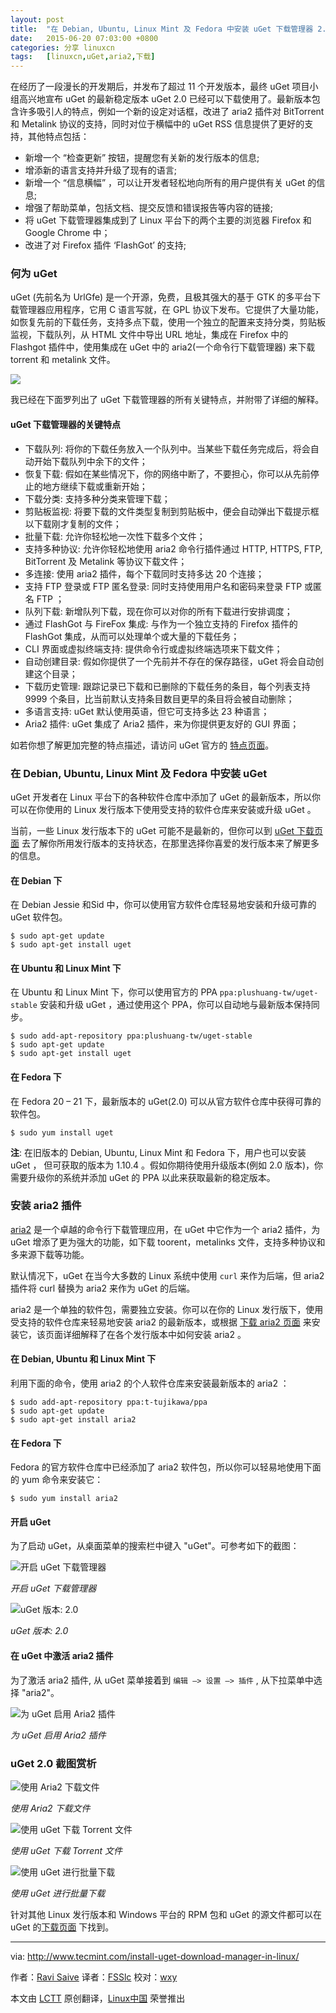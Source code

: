 ```yaml
---
layout: post
title:	"在 Debian, Ubuntu, Linux Mint 及 Fedora 中安装 uGet 下载管理器 2.0"
date:	2015-06-20 07:03:00 +0800 
categories:	分享 linuxcn 
tags:	[linuxcn,uGet,aria2,下载]
---
```



在经历了一段漫长的开发期后，并发布了超过 11 个开发版本，最终 uGet 项目小组高兴地宣布 uGet 的最新稳定版本 uGet 2.0 已经可以下载使用了。最新版本包含许多吸引人的特点，例如一个新的设定对话框，改进了 aria2 插件对 BitTorrent 和 Metalink 协议的支持，同时对位于横幅中的 uGet RSS 信息提供了更好的支持，其他特点包括：


* 新增一个 “检查更新” 按钮，提醒您有关新的发行版本的信息;
* 增添新的语言支持并升级了现有的语言;
* 新增一个 “信息横幅” ，可以让开发者轻松地向所有的用户提供有关 uGet 的信息;
* 增强了帮助菜单，包括文档、提交反馈和错误报告等内容的链接;
* 将 uGet 下载管理器集成到了 Linux 平台下的两个主要的浏览器 Firefox 和 Google Chrome 中；
* 改进了对 Firefox 插件 ‘FlashGot’ 的支持;


### 何为 uGet


uGet (先前名为 UrlGfe) 是一个开源，免费，且极其强大的基于 GTK 的多平台下载管理器应用程序，它用 C 语言写就，在 GPL 协议下发布。它提供了大量功能，如恢复先前的下载任务，支持多点下载，使用一个独立的配置来支持分类，剪贴板监视，下载队列，从 HTML 文件中导出 URL 地址，集成在 Firefox 中的 Flashgot 插件中，使用集成在 uGet 中的 aria2(一个命令行下载管理器) 来下载 torrent 和 metalink 文件。


![](/Asserts/Images//attachment/album/201506/20/070311o7mmkfkh2f5l2x2t.jpg)


我已经在下面罗列出了 uGet 下载管理器的所有关键特点，并附带了详细的解释。


#### uGet 下载管理器的关键特点


* 下载队列: 将你的下载任务放入一个队列中。当某些下载任务完成后，将会自动开始下载队列中余下的文件；
* 恢复下载: 假如在某些情况下，你的网络中断了，不要担心，你可以从先前停止的地方继续下载或重新开始；
* 下载分类: 支持多种分类来管理下载；
* 剪贴板监视: 将要下载的文件类型复制到剪贴板中，便会自动弹出下载提示框以下载刚才复制的文件；
* 批量下载: 允许你轻松地一次性下载多个文件；
* 支持多种协议: 允许你轻松地使用 aria2 命令行插件通过 HTTP, HTTPS, FTP, BitTorrent 及 Metalink 等协议下载文件；
* 多连接: 使用 aria2 插件，每个下载同时支持多达 20 个连接；
* 支持 FTP 登录或 FTP 匿名登录: 同时支持使用用户名和密码来登录 FTP 或匿名 FTP ；
* 队列下载: 新增队列下载，现在你可以对你的所有下载进行安排调度；
* 通过 FlashGot 与 FireFox 集成: 与作为一个独立支持的 Firefox 插件的 FlashGot 集成，从而可以处理单个或大量的下载任务；
* CLI 界面或虚拟终端支持: 提供命令行或虚拟终端选项来下载文件；
* 自动创建目录: 假如你提供了一个先前并不存在的保存路径，uGet 将会自动创建这个目录；
* 下载历史管理: 跟踪记录已下载和已删除的下载任务的条目，每个列表支持 9999 个条目，比当前默认支持条目数目更早的条目将会被自动删除；
* 多语言支持: uGet 默认使用英语，但它可支持多达 23 种语言；
* Aria2 插件: uGet 集成了 Aria2 插件，来为你提供更友好的 GUI 界面；


如若你想了解更加完整的特点描述，请访问 uGet 官方的 [特点页面](http://uget.visuex.com/features)。


### 在 Debian, Ubuntu, Linux Mint 及 Fedora 中安装 uGet


uGet 开发者在 Linux 平台下的各种软件仓库中添加了 uGet 的最新版本，所以你可以在你使用的 Linux 发行版本下使用受支持的软件仓库来安装或升级 uGet 。


当前，一些 Linux 发行版本下的 uGet 可能不是最新的，但你可以到 [uGet 下载页面](http://ugetdm.com/downloads) 去了解你所用发行版本的支持状态，在那里选择你喜爱的发行版本来了解更多的信息。


#### 在 Debian 下


在 Debian Jessie 和Sid 中，你可以使用官方软件仓库轻易地安装和升级可靠的 uGet 软件包。



```
$ sudo apt-get update
$ sudo apt-get install uget

```

#### 在 Ubuntu 和 Linux Mint 下


在 Ubuntu 和 Linux Mint 下，你可以使用官方的 PPA `ppa:plushuang-tw/uget-stable` 安装和升级 uGet ，通过使用这个 PPA，你可以自动地与最新版本保持同步。



```
$ sudo add-apt-repository ppa:plushuang-tw/uget-stable
$ sudo apt-get update
$ sudo apt-get install uget

```

#### 在 Fedora 下


在 Fedora 20 – 21 下，最新版本的 uGet(2.0) 可以从官方软件仓库中获得可靠的软件包。



```
$ sudo yum install uget

```

**注**: 在旧版本的 Debian, Ubuntu, Linux Mint 和 Fedora 下，用户也可以安装 uGet ， 但可获取的版本为 1.10.4 。假如你期待使用升级版本(例如 2.0 版本)，你需要升级你的系统并添加 uGet 的 PPA 以此来获取最新的稳定版本。


### 安装 aria2 插件


[aria2](http://www.tecmint.com/install-aria2-a-multi-protocol-command-line-download-manager-in-rhel-centos-fedora/) 是一个卓越的命令行下载管理应用，在 uGet 中它作为一个 aria2 插件，为 uGet 增添了更为强大的功能，如下载 toorent，metalinks 文件，支持多种协议和多来源下载等功能。


默认情况下，uGet 在当今大多数的 Linux 系统中使用 `curl` 来作为后端，但 aria2 插件将 curl 替换为 aria2 来作为 uGet 的后端。


aria2 是一个单独的软件包，需要独立安装。你可以在你的 Linux 发行版下，使用受支持的软件仓库来轻易地安装 aria2 的最新版本，或根据 [下载 aria2 页面](http://ugetdm.com/downloads-aria2) 来安装它，该页面详细解释了在各个发行版本中如何安装 aria2 。


#### 在 Debian, Ubuntu 和 Linux Mint 下


利用下面的命令，使用 aria2 的个人软件仓库来安装最新版本的 aria2 ：



```
$ sudo add-apt-repository ppa:t-tujikawa/ppa
$ sudo apt-get update
$ sudo apt-get install aria2

```

#### 在 Fedora 下


Fedora 的官方软件仓库中已经添加了 aria2 软件包，所以你可以轻易地使用下面的 yum 命令来安装它：



```
$ sudo yum install aria2

```

#### 开启 uGet


为了启动 uGet，从桌面菜单的搜索栏中键入 "uGet"。可参考如下的截图：


![开启 uGet 下载管理器](/Asserts/Images//attachment/album/201506/20/070352kize572u17sbuine.gif)


*开启 uGet 下载管理器*


![uGet 版本: 2.0](/Asserts/Images//attachment/album/201506/20/070353e1jxgja66jj4z30z.gif)


*uGet 版本: 2.0*


#### 在 uGet 中激活 aria2 插件


为了激活 aria2 插件, 从 uGet 菜单接着到 `编辑 –> 设置 –> 插件` , 从下拉菜单中选择 "aria2"。


![为 uGet 启用 Aria2 插件](/Asserts/Images//attachment/album/201506/20/070355eymfz4h49hyml9h3.gif)


*为 uGet 启用 Aria2 插件*


### uGet 2.0 截图赏析


![使用 Aria2 下载文件](/Asserts/Images//attachment/album/201506/20/070400jk1kjbi58koc55cc.gif)


*使用 Aria2 下载文件*


![使用 uGet 下载 Torrent 文件](/Asserts/Images//attachment/album/201506/20/070409o6ta3w0zr6631w65.gif)


*使用 uGet 下载 Torrent 文件*


![使用 uGet 进行批量下载](/Asserts/Images//attachment/album/201506/20/070415ifaws9owa6t6o5d4.gif)


*使用 uGet 进行批量下载*


针对其他 Linux 发行版本和 Windows 平台的 RPM 包和 uGet 的源文件都可以在 uGet 的[下载页面](http://ugetdm.com/downloads) 下找到。




---


via: <http://www.tecmint.com/install-uget-download-manager-in-linux/>


作者：[Ravi Saive](http://www.tecmint.com/author/admin/) 译者：[FSSlc](https://github.com/FSSlc) 校对：[wxy](https://github.com/wxy)


本文由 [LCTT](https://github.com/LCTT/TranslateProject) 原创翻译，[Linux中国](https://linux.cn/) 荣誉推出
